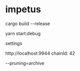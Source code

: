 # impetus

cargo build --release

yarn start:debug

settings

http://localhost:9944
chainId: 42

--pruning=archive
